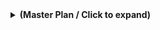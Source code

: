 <details>

<summary><strong>(Master Plan / Click to expand)</strong></summary>

### **Final Prompt: Architecting an Advanced, Self-Evolving AI Coding Partner in VSCode**

#### **Context Document Notice**

This plan requires implementation of the Model-Controller-Protocol (MCP) server architecture. If you have not been provided with the MCP documentation that describes its client-server model, tool exposure, and connection flow, **you must ask for it before proceeding.**

#### **Objective**

Your primary mission is to architect and implement a sophisticated, **polyglot** multi-agent AI system that integrates deeply into VSCode. This system will function as a **universal programming partner**, capable of assisting with development across a wide range of programming languages and technologies.

#### **Core Principles & Constraints**

1.  **Living Architecture Document:** This `PLAN.md` is the single source of truth for the project's architecture and goals. Any new features, tools, or significant architectural changes proposed by the AI and approved by the user **must be reflected in this document before implementation begins.**

2.  **LLM-Led Workflow:** The system favors an LLM-led workflow. The LLM itself is responsible for planning and executing complex tasks by calling simple, single-purpose tools in sequence. The `OrchestratorAgent` acts as the executor for the LLM's plans.

3.  **Agent Action System:** Specialized agents can propose `ui-action`s to the user (e.g., buttons). When the user clicks an action button, the UI sends a dedicated `executeTool` command to the `OrchestratorAgent`, which then executes the specified tool with its arguments, bypassing the main LLM loop for direct, user-approved actions.

4.  **Polyglot & Extensible Environment:** The core extension is built with **TypeScript**, but the agent system is designed to be a **universal programming partner**.

5.  **Multilingual Support & Language Separation:** Conversational responses match the UI language, but code artifacts are in English.

6.  **Stability and Robustness:** All code must be production-quality.

7.  **Incremental & Phased Development:** Deliver the solution in logical, incremental phases.

8.  **Rigorous Self-Correction:** Self-review code after generation.

9.  **Architectural Purity:** Strictly follow **MAS, MCP, and A2A** patterns.

10. **Knowledge Request & Clarification:** **Never proceed based on assumption.**

11. **Upstream Sync Resilience:** Implement as a highly modular and isolated extension.

12. **Model Flexibility & Resilience:** Use an **OpenAI-compatible API** and support key rotation.


#### **System Architecture Overview**

The system is a **Multi-Agent System (MAS)** operating on an MCP-based client-server model. It includes a VSCode Extension (Client), a Local Tool Server, and an LLM Control Service. The distinction between **A2A (internal)** and **MCP (external)** communication is critical.

#### **Agent & Tool Roster**

**A. Agents (within the VSCode Extension):**

- `OrchestratorAgent`: The MCP Client, directs all workflows by executing plans and tool calls formulated by the LLM.

- `CodeAnalysisAgent`: Parses code, generates summaries, and builds the call graph.

- `ContextManagementAgent`: Selects relevant context for prompts.

- `RefactoringSuggestionAgent`: A specialized agent that handles refactoring workflows.

- `DocumentationGenerationAgent`: A specialized agent that reads a file, uses the LLM to generate documentation, and proposes an action to write the result to a file (e.g., `README.md`).

- `AILedLearningAgent`: Learns user's style and patterns.


**B. Tools (exposed by the Local Tool Server):**

- `WebSearchTool`: Executes web searches.
- `TerminalExecutionTool`: Runs terminal commands.
- `FileReadTool`: Reads the content of a specified file.
- `FileWriteTool`: Writes content to a specified file.
- `GitAutomationTool`: Prepares git commands for user confirmation.
- `SecurityVulnerabilityTool`: Performs static analysis (SAST).
- `PerformanceProfilingTool`: Identifies performance bottlenecks.
- `ArchitectureGuardianTool`: Enforces architectural rules.
- `RealtimeDebuggingTool`: Integrates with the debugger.


#### **User Interface (UI) Components**

- **Main View:** A side panel for context and interactions, with navigation between different views.

- **File Protection Toggle:** A UI switch that allows the user to enable or disable the AI's ability to write to files.

- **Action Buttons:** Dynamically rendered buttons proposed by agents. Clicking them sends a structured `executeTool` command to the `OrchestratorAgent`.

- **Settings Page:** For **Connectors** (MCP Server) and **LLM Configuration**.

</details>